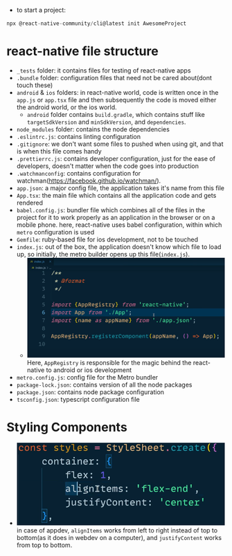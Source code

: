 - to start a project:
``` js
npx @react-native-community/cli@latest init AwesomeProject
```
# react-native file structure
- `_tests` folder: it contains files for testing of react-native apps
- `.bundle` folder: configuration files that need not be cared about(dont touch these)
- `android` & `ios` folders: in react-native world, code is written once in the `app.js` or `app.tsx` file and then subsequently the code is moved either the android world, or the ios world.
	- `android` folder contains `build.gradle`, which contains stuff like `targetSdkVersion` and `minSdkVersion`, and `dependencies`.
- `node_modules` folder: contains the node dependencies
- `.eslintrc.js`: contains linting configuration
- `.gitignore`: we don't want some files to pushed when using git, and that is when this file comes handy
- `.prettierrc.js`: contains developer configuration, just for the ease of developers, doesn't matter when the code goes into production
- `.watchmanconfig`: contains configuration for watchman(https://facebook.github.io/watchman/).
- `app.json`: a major config file, the application takes it's name from this file
- `App.tsx`: the main file which contains all the application code and gets rendered
- `babel.config.js`: bundler file which combines all of the files in the project for it to work properly as an application in the browser or on a mobile phone. here, react-native uses babel configuration, within which `metro` configuration is used
-  `Gemfile`: ruby-based file for ios development, not to be touched
- `index.js`: out of the box, the application doesn't know which file to load up, so initially, the metro builder opens up this file(`index.js`). 
	- ![](attachments/Pasted%20image%2020241217161825.png) Here, `AppRegistry` is responsible for the magic behind the react-native to android or ios development
- `metro.config.js`: config file for the Metro bundler
- `package-lock.json`: contains version of all the node packages
- `package.json`: contains node package configuration
- `tsconfig.json`: typescript configuration file

# Styling Components 
- ![](attachments/Pasted%20image%2020241218105122.png) in case of appdev, `alignItems` works from left to right instead of top to bottom(as it does in webdev on a computer), and `justifyContent` works from top to bottom.


